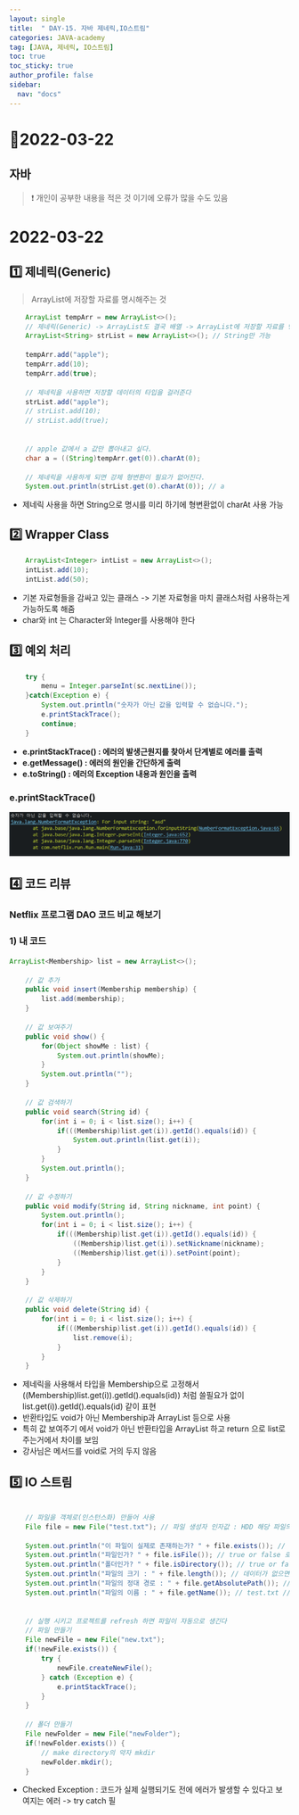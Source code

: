 ```yaml
---
layout: single
title:  " DAY-15. 자바 제네릭,IO스트림"
categories: JAVA-academy
tag: [JAVA, 제네릭, IO스트림]
toc: true
toc_sticky: true
author_profile: false
sidebar:
  nav: "docs"
---
```


# 📌2022-03-22

## 자바

<!--Quote-->

> ❗ 개인이 공부한 내용을 적은 것 이기에 오류가 많을 수도 있음 


# 2022-03-22

## 1️⃣ 제네릭(Generic)

> ArrayList에 저장할 자료를 명시해주는 것
> 

```java
	ArrayList tempArr = new ArrayList<>();
	// 제네릭(Generic) -> ArrayList도 결국 배열 -> ArrayList에 저장할 자료를 명시해주는 것
	ArrayList<String> strList = new ArrayList<>(); // String만 가능
		
	tempArr.add("apple");
	tempArr.add(10);
	tempArr.add(true);
	
	// 제네릭을 사용하면 저장할 데이터의 타입을 걸러준다
	strList.add("apple");
	// strList.add(10);
	// strList.add(true);

	
	// apple 값에서 a 값만 뽑아내고 싶다.
	char a = ((String)tempArr.get(0)).charAt(0);
	
	// 제네릭을 사용하게 되면 강제 형변환이 필요가 없어진다.
	System.out.println(strList.get(0).charAt(0)); // a
```

- 제네릭 사용을 하면 String으로 명시를 미리 하기에 형변환없이 charAt 사용 가능

## 2️⃣ Wrapper Class

```java
	ArrayList<Integer> intList = new ArrayList<>();
	intList.add(10);
	intList.add(50);
```

- 기본 자료형들을 감싸고 있는 클래스 -> 기본 자료형을 마치 클래스처럼 사용하는게 가능하도록 해줌
- char와 int 는 Character와 Integer를 사용해야 한다

## 3️⃣ 예외 처리

```java
	try {
		menu = Integer.parseInt(sc.nextLine());
	}catch(Exception e) {
		System.out.println("숫자가 아닌 값을 입력할 수 없습니다.");
		e.printStackTrace();
		continue;
	}
```

- **e.printStackTrace() : 에러의 발생근원지를 찾아서 단계별로 에러를 출력**
- **e.getMessage() : 에러의 원인을 간단하게 출력**
- **e.toString() : 에러의 Exception 내용과 원인을 출력**

### e.printStackTrace()

![1.png](/assets/images/posts/2022-03-22/1.png)

## 4️⃣ 코드 리뷰

### Netflix 프로그램 DAO 코드 비교 해보기

### 1) 내 코드

```java
ArrayList<Membership> list = new ArrayList<>();
	
	// 값 추가 
	public void insert(Membership membership) {
		list.add(membership);
	}
	
	// 값 보여주기 
	public void show() {                 
		for(Object showMe : list) {
			System.out.println(showMe);
		}
		System.out.println("");
	}
	
	// 값 검색하기 
	public void search(String id) {
		for(int i = 0; i < list.size(); i++) {
			if(((Membership)list.get(i)).getId().equals(id)) {
				System.out.println(list.get(i));
			}
		}
		System.out.println();
	}
	
	// 값 수정하기 
	public void modify(String id, String nickname, int point) {
		System.out.println();
		for(int i = 0; i < list.size(); i++) {
			if(((Membership)list.get(i)).getId().equals(id)) {
				((Membership)list.get(i)).setNickname(nickname);
				((Membership)list.get(i)).setPoint(point);
			}
		}
	}
	
	// 값 삭제하기
	public void delete(String id) {
		for(int i = 0; i < list.size(); i++) {
			if(((Membership)list.get(i)).getId().equals(id)) {
				list.remove(i);
			}
		}
	}
```

- 제네릭을 사용해서 타입을 Membership으로 고정해서 ((Membership)list.get(i)).getId().equals(id)) 처럼 쓸필요가 없이 list.get(i)).getId().equals(id) 같이 표현
- 반환타입도 void가 아닌 Membership과 ArrayList<Membership> 등으로 사용
- 특히 값 보여주기 에서 void가 아닌 반환타입을 ArrayList<Membership> 하고 return 으로 list로 주는거에서 차이를 보임
- 강사님은 메서드를 void로 거의 두지 않음

## 5️⃣ IO 스트림

```java

	// 파일을 객체로(인스턴스화) 만들어 사용
	File file = new File("test.txt"); // 파일 생성자 인자값 : HDD 해당 파일의 경로 값 + 파일명 + 확장자
		
	System.out.println("이 파일이 실제로 존재하는가? " + file.exists()); // true or false 로 출력 
	System.out.println("파일인가? " + file.isFile()); // true or false 로 출력 
	System.out.println("폴더인가? " + file.isDirectory()); // true or false 로 출력 
	System.out.println("파일의 크기 : " + file.length()); // 데이터가 없으면 0 출력
	System.out.println("파일의 정대 경로 : " + file.getAbsolutePath()); // 파일 경로 찾기 
	System.out.println("파일의 이름 : " + file.getName()); // test.txt // 이름 얻기 
	
		
	// 실행 시키고 프로젝트를 refresh 하면 파일이 자동으로 생긴다
	// 파일 만들기 
	File newFile = new File("new.txt");
	if(!newFile.exists()) {
		try {
			newFile.createNewFile();
		} catch (Exception e) {
			e.printStackTrace();
		}
	}
		
	// 폴더 만들기 
	File newFolder = new File("newFolder");
	if(!newFolder.exists()) {
		// make directory의 약자 mkdir
		newFolder.mkdir();
	}
```

- Checked Exception : 코드가 실제 실행되기도 전에 에러가 발생할 수 있다고 보여지는 에러 -> try catch 필
